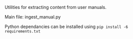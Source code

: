Utilities for extracting content from user manuals. 

Main file:  ingest_manual.py

Python dependancies can be installed using `pip install -6 requirements.txt`